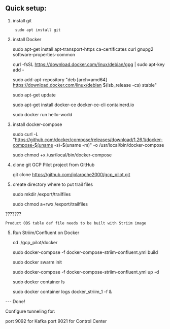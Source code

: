 
Quick setup:
------------



1. install git

        sudo apt install git


2. install Docker

	sudo apt-get install apt-transport-https ca-certificates curl gnupg2 software-properties-common 
    
	curl -fsSL https://download.docker.com/linux/debian/gpg | sudo apt-key add -

	sudo add-apt-repository "deb [arch=amd64] https://download.docker.com/linux/debian $(lsb_release -cs) stable"

	sudo apt-get update

	sudo apt-get install docker-ce docker-ce-cli containerd.io

	sudo docker run hello-world   

3. install docker-compose   
   
   	sudo curl -L "https://github.com/docker/compose/releases/download/1.26.1/docker-compose-$(uname -s)-$(uname -m)" -o /usr/local/bin/docker-compose
   	
   	sudo chmod +x /usr/local/bin/docker-compose
   	
   
4. clone git GCP Pilot project from GitHub

	git clone https://github.com/jplaroche2000/gcp_pilot.git


5. create directory where to put trail files

	sudo mkdir /export/trailfiles
	
	sudo chmod a+rwx /export/trailfiles
	
	
???????

	Product ODS table def file needs to be built with Striim image
	

5. Run Striim/Confluent on Docker

	cd ./gcp_pilot/docker
	
	sudo docker-compose -f docker-compose-striim-confluent.yml build
	
	sudo docker swarm init
	
	sudo docker-compose -f docker-compose-striim-confluent.yml up -d

	sudo docker container ls
	
	sudo docker container logs docker_striim_1 -f &
	

--- Done!


Configure tunneling for:

port 9092 for Kafka
port 9021 for Control Center
